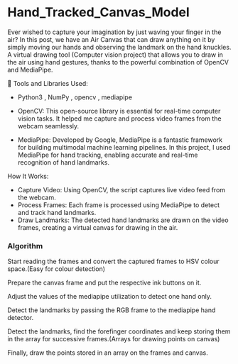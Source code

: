 # Hand_Tracked_Canvas_Model

Ever wished to capture your imagination by just waving your finger in the air? In this post, we have an Air Canvas that can draw anything on it by simply moving our hands and observing the landmark on the hand knuckles. A virtual drawing tool (Computer vision project) that allows you to draw in the air using hand gestures, thanks to the powerful combination of OpenCV and MediaPipe.

🔧 Tools and Libraries Used:

- Python3 , NumPy , opencv , mediapipe 

- OpenCV: This open-source library is essential for real-time computer vision tasks. It helped me capture and process video frames from the webcam seamlessly.

- MediaPipe: Developed by Google, MediaPipe is a fantastic framework for building multimodal machine learning pipelines. In this project, I used MediaPipe for hand tracking, enabling accurate and real-time recognition of hand landmarks.

How It Works:
- Capture Video: Using OpenCV, the script captures live video feed from the webcam.
- Process Frames: Each frame is processed using MediaPipe to detect and track hand landmarks.
- Draw Landmarks: The detected hand landmarks are drawn on the video frames, creating a virtual canvas for drawing in the air.

  
### Algorithm
Start reading the frames and convert the captured frames to HSV colour space.(Easy for colour detection)

Prepare the canvas frame and put the respective ink buttons on it.

Adjust the values of the mediapipe utilization to detect one hand only.

Detect the landmarks by passing the RGB frame to the mediapipe hand detector.

Detect the landmarks, find the forefinger coordinates and keep storing them in the array for successive frames.(Arrays for drawing points on canvas)

Finally, draw the points stored in an array on the frames and canvas.
